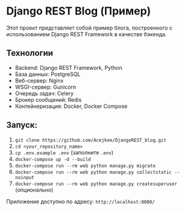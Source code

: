 # Django REST Blog (Пример)

Этот проект представляет собой пример блога, построенного с использованием Django REST Framework в качестве бэкенда.

## Технологии

* Backend: Django REST Framework, Python
* База данных: PostgreSQL
* Веб-сервер: Nginx
* WSGI-сервер: Gunicorn
* Очередь задач: Celery
* Брокер сообщений: Redis
* Контейнеризация: Docker, Docker Compose


## Запуск:

1. `git clone https://github.com/Acejkee/DjangoREST_blog.git`
2. `cd <your_repository_name>`
3. `cp .env.example .env` (заполните `.env`)
4. `docker-compose up -d --build`
5. `docker-compose run --rm web python manage.py migrate`
6. `docker-compose run --rm web python manage.py collectstatic --noinput`
7. `docker-compose run --rm web python manage.py createsuperuser` (опционально)

Приложение доступно по адресу: `http://localhost:8080/`

